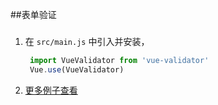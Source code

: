 ##表单验证

### 

1. 在 `src/main.js` 中引入并安装， 
    ```js
     import VueValidator from 'vue-validator'
     Vue.use(VueValidator)
    ```

1. [更多例子查看](https://github.com/kazupon/vue-validator/blob/master/examples)
